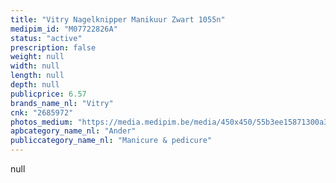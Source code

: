```yaml
---
title: "Vitry Nagelknipper Manikuur Zwart 1055n"
medipim_id: "M07722826A"
status: "active"
prescription: false
weight: null
width: null
length: null
depth: null
publicprice: 6.57
brands_name_nl: "Vitry"
cnk: "2685972"
photos_medium: "https://media.medipim.be/media/450x450/55b3ee15871300a328cfa6bb016806b34527d0c3.jpg"
apbcategory_name_nl: "Ander"
publiccategory_name_nl: "Manicure & pedicure"
---
```

null
